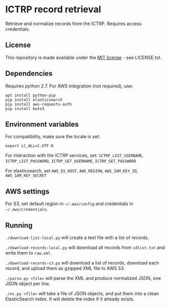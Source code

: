 ICTRP record retrieval
===

Retrieve and normalize records from the ICTRP. Requires access credentials.

License
---

This repository is made available under the [MIT license](https://opensource.org/licenses/MIT) - see LICENSE.txt.

Dependencies
---

Requires python 2.7. For AWS integration (not required), use:

```
apt install python-pip
pip install elasticsearch
pip install aws-requests-auth
pip install boto3
```

Environment variables
---

For compatibility, make sure the locale is set:

```
export LC_ALL=C.UTF-8
```

For interaction with the ICTRP services, set:
`ICTRP_LIST_USERNAME`, `ICTRP_LIST_PASSWORD`, `ICTRP_GET_USERNAME`, `ICTRP_GET_PASSWORD`

For elasticsearch, set
`AWS_ES_HOST`, `AWS_REGION`, `AWS_IAM_KEY_ID`, `AWS_IAM_KEY_SECRET`

AWS settings
---

For S3, set default.region in `~/.aws/config` and credentials in `~/.aws/credentials`.

Running
---

`./download-list-local.py` will create a text file with a list of records.

`./download-records-local.py` will download all records from `idlist.txt` and write them to `raw.xml`.

`./download-records-s3.py` will download a list of records, download each record, and upload them as gzipped XML file to AWS S3.

`./parse.py <file>` will parse the XML and produce normalized JSON, one JSON object per line.

`./es.py <file>` will take a file of JSON objects, and put them into a clean ElasticSearch index. It will delete the index if it already exists.
